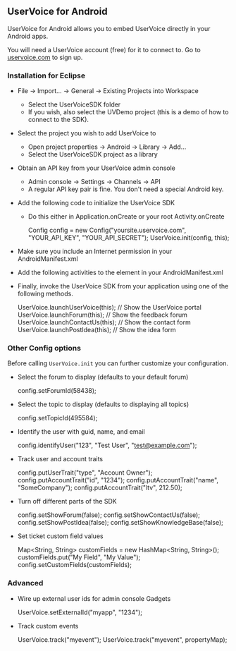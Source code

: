 ## UserVoice for Android

UserVoice for Android allows you to embed UserVoice directly in your Android apps.

You will need a UserVoice account (free) for it to connect to. Go to [uservoice.com](https://www.uservoice.com/plans/) to sign up.

### Installation for Eclipse

* File -> Import... -> General -> Existing Projects into Workspace
  * Select the UserVoiceSDK folder
  * If you wish, also select the UVDemo project (this is a demo of how to connect to the SDK).
* Select the project you wish to add UserVoice to
  * Open project properties -> Android -> Library -> Add...
  * Select the UserVoiceSDK project as a library
* Obtain an API key from your UserVoice admin console
  * Admin console -> Settings -> Channels -> API
  * A regular API key pair is fine. You don't need a special Android key.
* Add the following code to initialize the UserVoice SDK
  * Do this either in Application.onCreate or your root Activity.onCreate

    Config config = new Config("yoursite.uservoice.com", "YOUR_API_KEY", "YOUR_API_SECRET");
    UserVoice.init(config, this);

* Make sure you include an Internet permission in your AndroidManifest.xml

    <uses-permission android:name="android.permission.INTERNET"/>

* Add the following activities to the <application> element in your AndroidManifest.xml

    <activity android:name="com.uservoice.uservoicesdk.activity.PortalActivity" />
    <activity android:name="com.uservoice.uservoicesdk.activity.ForumActivity" />
    <activity android:name="com.uservoice.uservoicesdk.activity.SuggestionActivity" />
    <activity android:name="com.uservoice.uservoicesdk.activity.ArticleActivity" android:hardwareAccelerated="true" />
    <activity android:name="com.uservoice.uservoicesdk.activity.CommentActivity" />
    <activity android:name="com.uservoice.uservoicesdk.activity.TopicActivity" />
    <activity android:name="com.uservoice.uservoicesdk.activity.ContactActivity" android:hardwareAccelerated="true" />
    <activity android:name="com.uservoice.uservoicesdk.activity.PostIdeaActivity" android:hardwareAccelerated="true" />

* Finally, invoke the UserVoice SDK from your application using one of the following methods.

    UserVoice.launchUserVoice(this);    // Show the UserVoice portal
	UserVoice.launchForum(this);        // Show the feedback forum
	UserVoice.launchContactUs(this);    // Show the contact form
	UserVoice.launchPostIdea(this);     // Show the idea form


### Other Config options

Before calling `UserVoice.init` you can further customize your configuration.

* Select the forum to display (defaults to your default forum)

    config.setForumId(58438);

* Select the topic to display (defaults to displaying all topics)

    config.setTopicId(495584);

* Identify the user with guid, name, and email

    config.identifyUser("123", "Test User", "test@example.com");

* Track user and account traits

    config.putUserTrait("type", "Account Owner");
    config.putAccountTrait("id", "1234");
    config.putAccountTrait("name", "SomeCompany");
    config.putAccountTrait("ltv", 212.50);

* Turn off different parts of the SDK

    config.setShowForum(false);
    config.setShowContactUs(false);
    config.setShowPostIdea(false);
    config.setShowKnowledgeBase(false);

* Set ticket custom field values

    Map<String, String> customFields = new HashMap<String, String>();
    customFields.put("My Field", "My Value");
    config.setCustomFields(customFields);

### Advanced

* Wire up external user ids for admin console Gadgets

    UserVoice.setExternalId("myapp", "1234");

* Track custom events

    UserVoice.track("myevent");
    UserVoice.track("myevent", propertyMap);
